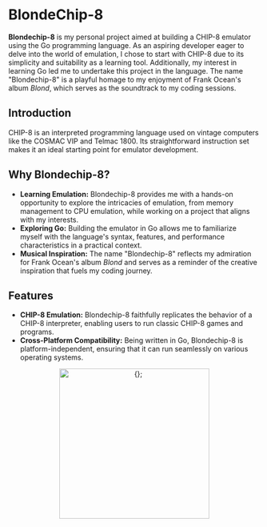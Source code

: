 # BlondeChip-8

**Blondechip-8** is my personal project aimed at building a CHIP-8 emulator using the Go programming language. As an aspiring developer eager to delve into the world of emulation, I chose to start with CHIP-8 due to its simplicity and suitability as a learning tool. Additionally, my interest in learning Go led me to undertake this project in the language. The name "Blondechip-8" is a playful homage to my enjoyment of Frank Ocean's album _Blond_, which serves as the soundtrack to my coding sessions.

## Introduction

CHIP-8 is an interpreted programming language used on vintage computers like the COSMAC VIP and Telmac 1800. Its straightforward instruction set makes it an ideal starting point for emulator development.

## Why Blondechip-8?

- **Learning Emulation:** Blondechip-8 provides me with a hands-on opportunity to explore the intricacies of emulation, from memory management to CPU emulation, while working on a project that aligns with my interests.
- **Exploring Go:** Building the emulator in Go allows me to familiarize myself with the language's syntax, features, and performance characteristics in a practical context.
- **Musical Inspiration:** The name "Blondechip-8" reflects my admiration for Frank Ocean's album _Blond_ and serves as a reminder of the creative inspiration that fuels my coding journey.

## Features

- **CHIP-8 Emulation:** Blondechip-8 faithfully replicates the behavior of a CHIP-8 interpreter, enabling users to run classic CHIP-8 games and programs.
- **Cross-Platform Compatibility:** Being written in Go, Blondechip-8 is platform-independent, ensuring that it can run seamlessly on various operating systems.

<p align="center"><img alt="{};" src="https://github.com/ivanhaaro/Blondechip-8/assets/72946280/fe70d079-bdd1-41ab-b4bf-3b69090a5a14" width = 300></p>
